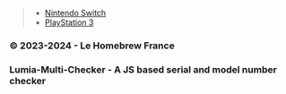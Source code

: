 > - [Nintendo Switch](https://homebrewfrance.github.io/multi-checker/switch/)
> - [PlayStation 3](https://homebrewfrance.github.io/multi-checker/ps3/)

### © 2023-2024 - Le Homebrew France
### Lumia-Multi-Checker - A JS based serial and model number checker
